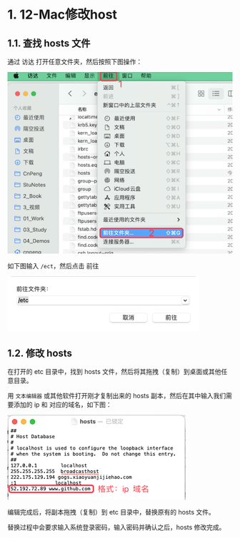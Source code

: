 # 1. 12-Mac修改host

## 1.1. 查找 hosts 文件

通过 访达 打开任意文件夹，然后按照下图操作：

![](pics/20210702102445915_488119209.png)

如下图输入 `/ect`，然后点击 前往

![](pics/20210702102540562_432014123.png)

## 1.2. 修改 hosts 

在打开的 etc 目录中，找到 hosts 文件，然后将其拖拽（复制）到桌面或其他任意目录。

用 `文本编辑器` 或其他软件打开刚才复制出来的 hosts 副本，然后在其中输入我们需要添加的 ip 和 对应的域名，如下图：

![](pics/20210702103058610_399495873.png)

编辑完成后，将副本拖拽（复制）到 etc 目录中，替换原有的 hosts 文件。

替换过程中会要求输入系统登录密码，输入密码并确认之后，hosts 修改完成。




